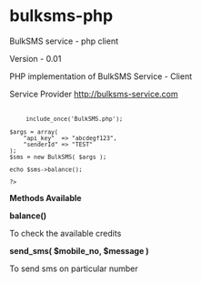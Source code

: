 bulksms-php
===========

BulkSMS service - php client

Version - 0.01

PHP implementation of BulkSMS Service - Client

Service Provider http://bulksms-service.com

<code>
    <?php
    
    include_once('BulkSMS.php');
    
    $args = array(
        "api_key"  => "abcdegf123",
        "senderId" => "TEST"
    );
    $sms = new BulkSMS( $args );
    
    echo $sms->balance();
    
    ?>
</code>

<b>Methods Available</b>

<strong>balance()</strong>

To check the available credits

<strong>send_sms( $mobile_no, $message )</strong>

To send sms on particular number

